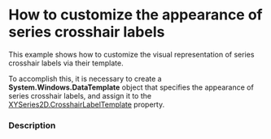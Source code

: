 # How to customize the appearance of series crosshair labels


<p>This example shows how to customize the visual representation of series crosshair labels via their template. <br />
</p><p>To accomplish this, it is necessary to create a <strong>System.Windows.DataTemplate</strong> object that specifies the appearance of series crosshair labels, and assign it to the <a href="http://help.devexpress.com/#WPF/DevExpressXpfChartsXYSeries2D_CrosshairLabelTemplatetopic"><u>XYSeries2D.CrosshairLabelTemplate</u></a>  property.</p>


<h3>Description</h3>

<p><br />
</p>

<br/>


